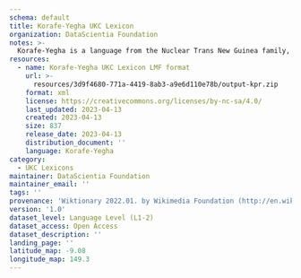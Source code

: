 ```yaml
---
schema: default
title: Korafe-Yegha UKC Lexicon
organization: DataScientia Foundation
notes: >-
  Korafe-Yegha is a language from the Nuclear Trans New Guinea family, spoken in Oceania. The UKC Lexicon of Korafe-Yegha is represented as a lexico-semantic network. It consists of words, word senses, synsets, as well as sense-level and synset-level relationships.
resources:
  - name: Korafe-Yegha UKC Lexicon LMF format
    url: >-
      resources/3d9f4680-771a-4419-8ab3-a9e6d110e78b/output-kpr.zip
    format: xml
    license: https://creativecommons.org/licenses/by-nc-sa/4.0/
    last_updated: 2023-04-13
    created: 2023-04-13
    size: 837
    release_date: 2023-04-13
    distribution_document: ''
    language: Korafe-Yegha
category:
  - UKC Lexicons
maintainer: DataScientia Foundation
maintainer_email: ''
tags: ''
provenance: 'Wiktionary 2022.01. by Wikimedia Foundation (http://en.wiktionary.org); Princeton WordNet 2.1 by Princeton University (https://wordnet.princeton.edu)'
version: '1.0'
dataset_level: Language Level (L1-2)
dataset_access: Open Access
dataset_description: ''
landing_page: ''
latitude_map: -9.08
longitude_map: 149.3
---
```


